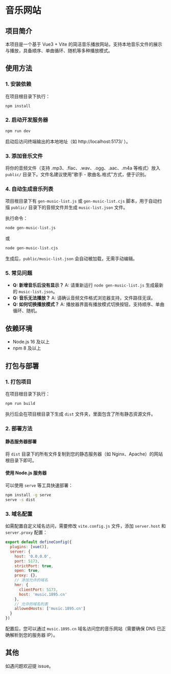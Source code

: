 # 音乐网站

## 项目简介
本项目是一个基于 Vue3 + Vite 的简洁音乐播放网站，支持本地音乐文件的展示与播放，具备顺序、单曲循环、随机等多种播放模式。

## 使用方法

### 1. 安装依赖
在项目根目录下执行：
```bash
npm install
```

### 2. 启动开发服务器
```bash
npm run dev
```
启动后访问终端输出的本地地址（如 http://localhost:5173/ ）。

### 3. 添加音乐文件
将你的音频文件（支持 .mp3、.flac、.wav、.ogg、.aac、.m4a 等格式）放入 `public/` 目录下。文件名建议使用"歌手 - 歌曲名.格式"方式，便于识别。

### 4. 自动生成音乐列表
项目根目录下有 `gen-music-list.js` 或 `gen-music-list.cjs` 脚本，用于自动扫描 `public/` 目录下的音频文件并生成 `music-list.json` 文件。

执行命令：
```bash
node gen-music-list.js
```
或
```bash
node gen-music-list.cjs
```

生成后，`public/music-list.json` 会自动被加载，无需手动编辑。

### 5. 常见问题
- **Q: 新增音乐后没有显示？**
  A: 请重新运行 `node gen-music-list.js` 生成最新的 `music-list.json`。
- **Q: 音乐无法播放？**
  A: 请确认音频文件格式浏览器支持，文件路径无误。
- **Q: 如何切换播放模式？**
  A: 播放器界面有播放模式切换按钮，支持顺序、单曲循环、随机。

## 依赖环境
- Node.js 16 及以上
- npm 8 及以上

## 打包与部署

### 1. 打包项目
在项目根目录下执行：
```bash
npm run build
```

执行后会在项目根目录下生成 `dist` 文件夹，里面包含了所有静态资源文件。

### 2. 部署方法

#### 静态服务器部署
将 `dist` 目录下的所有文件复制到您的静态服务器（如 Nginx、Apache）的网站根目录下即可。

#### 使用 Node.js 服务器
可以使用 `serve` 等工具快速部署：
```bash
npm install -g serve
serve -s dist
```

### 3. 域名配置
如需配置自定义域名访问，需要修改 `vite.config.js` 文件，添加 `server.host` 和 `server.proxy` 配置：

```javascript
export default defineConfig({
  plugins: [vue()],
  server: {
    host: '0.0.0.0',
    port: 5173,
    strictPort: true,
    open: true,
    proxy: {},
    // 添加允许的域名
    hmr: {
      clientPort: 5173,
      host: 'music.1895.cn'
    },
    // 允许的域名列表
    allowedHosts: ['music.1895.cn']
  }
})
```

配置后，您可以通过 `music.1895.cn` 域名访问您的音乐网站（需要确保 DNS 已正确解析到您的服务器 IP）。

## 其他

如遇问题欢迎提 issue。
